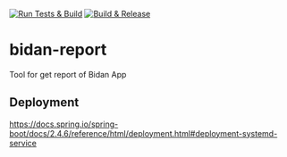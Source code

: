 [![Run Tests & Build](https://github.com/sid-indonesia/bidan-report/actions/workflows/build.yml/badge.svg)](https://github.com/sid-indonesia/bidan-report/actions/workflows/build.yml)
[![Build & Release](https://github.com/sid-indonesia/bidan-report/actions/workflows/publish.yml/badge.svg)](https://github.com/sid-indonesia/bidan-report/actions/workflows/publish.yml)

# bidan-report
Tool for get report of Bidan App

## Deployment
https://docs.spring.io/spring-boot/docs/2.4.6/reference/html/deployment.html#deployment-systemd-service

